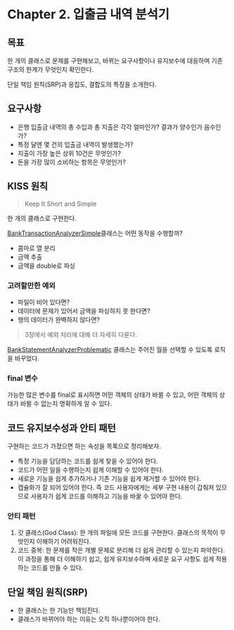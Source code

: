# Chapter 2. 입출금 내역 분석기

## 목표

한 개의 클래스로 문제를 구현해보고, 바뀌는 요구사항이나 유지보수에 대응하며 기존 구조의 한계가 무엇인지 확인한다.

단일 책임 원칙(SRP)과 응집도, 결합도의 특징을 소개한다.

## 요구사항

- 은행 입출금 내역의 총 수입과 총 지출은 각각 얼마인가? 결과가 양수인가 음수인가?
- 특정 달엔 몇 건의 입출금 내역이 발생했는가?
- 지출이 가장 높은 상위 10건은 무엇인가?
- 돈을 가장 많이 소비하는 항목은 무엇인가?

## KISS 원칙

> Keep It Short and Simple

한 개의 클래스로 구현한다.

[BankTransactionAnalyzerSimple](../src/main/java/chap_02/BankTransactionAnalyzerSimple.java)클래스는 어떤
동작을 수행할까?

- 콤마로 열 분리
- 금액 추출
- 금액을 double로 파싱

### 고려할만한 예외

- 파일이 비어 있다면?
- 데이터에 문제가 있어서 금액을 파싱하지 못 한다면?
- 행의 데이터가 완벽하지 않다면?

> 3장에서 예외 처리에 대해 더 자세히 다룬다.

[BankStatementAnalyzerProblematic](../src/main/java/chap_02/BankStatementAnalyzerProblematic.java)
클래스는 주어진 월을 선택할 수 있도록 로직을 바꾸었다.

### final 변수

가능한 많은 변수를 final로 표시하면 어떤 객체의 상태가 바뀔 수 있고, 어떤 객체의 상태가 바뀔 수 없는지 명확하게 알 수 있다.

## 코드 유지보수성과 안티 패턴

구현하는 코드가 가졌으면 하는 속성을 목록으로 정리해보자.

- 특정 기능을 담당하는 코드를 쉽게 찾을 수 있어야 한다.
- 코드가 어떤 일을 수행하는지 쉽게 이해할 수 있어야 한다.
- 새로운 기능을 쉽게 추가하거나 기존 기능을 쉽게 제거할 수 있어야 한다.
- 캡슐화가 잘 되어 있어야 한다. 즉 코드 사용자에게는 세부 구현 내용이 갑춰져 있으므로 사용자가 쉽게 코드를 이해하고 기능을 바꿀 수 있어야 한다.

### 안티 패턴

1. 갓 클래스(God Class): 한 개의 파일에 모든 코드를 구현한다. 클래스의 목적이 무엇인지 이해하기 어려워진다.
2. 코드 중복: 한 문제를 작은 개별 문제로 분리해 더 쉽게 관리할 수 있는지 파악한다. 이 과정을 통해 더 이해하기 쉽고, 쉽게 유지보수하며 새로운 요구 사항도 쉽게 적용하는
   코드를 만들 수 있다.

## 단일 책임 원칙(SRP)

- 한 클래스는 한 기능만 책임진다.
- 클래스가 바뀌어야 하는 이유는 오직 하나뿐이어야 한다.

